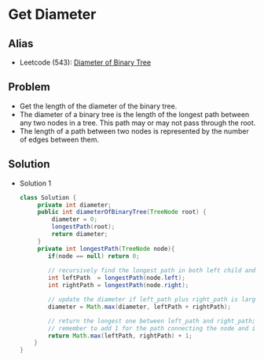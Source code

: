 # Get Diameter

## Alias
- Leetcode (543): [Diameter of Binary Tree](https://leetcode.com/problems/diameter-of-binary-tree/)

## Problem
- Get the length of the diameter of the binary tree.
- The diameter of a binary tree is the length of the longest path between any two nodes in a tree. This path may or may not pass through the root.
- The length of a path between two nodes is represented by the number of edges between them.

## Solution
- Solution 1
  ```java
  class Solution {
       private int diameter;
       public int diameterOfBinaryTree(TreeNode root) {
           diameter = 0;
           longestPath(root);
           return diameter;
       }
       private int longestPath(TreeNode node){
          if(node == null) return 0;
        
          // recursively find the longest path in both left child and right child
          int leftPath  = longestPath(node.left);
          int rightPath = longestPath(node.right);

          // update the diameter if left_path plus right_path is larger
          diameter = Math.max(diameter, leftPath + rightPath);

          // return the longest one between left_path and right_path;
          // remember to add 1 for the path connecting the node and its parent
          return Math.max(leftPath, rightPath) + 1;
      }
  }
  ```
